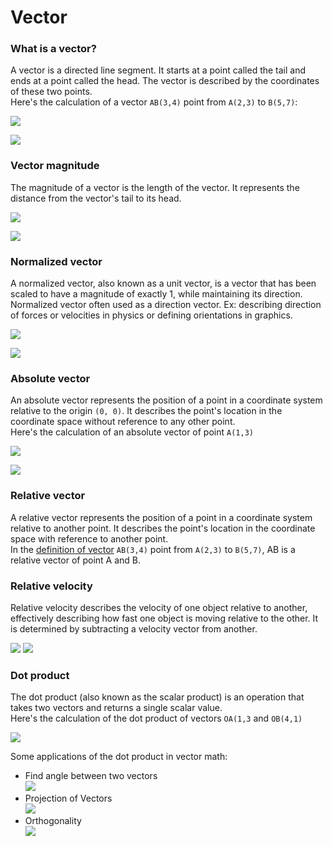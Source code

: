 # Vector

### What is a vector?

A vector is a directed line segment. It starts at a point called the tail and ends at a point called the head. The vector is described by the coordinates of these two points.<br/>
Here's the calculation of a vector `AB(3,4)` point from `A(2,3)` to `B(5,7)`:

![](./resources/vector-math.png)

![](./resources/vector.png)

### Vector magnitude

The magnitude of a vector is the length of the vector. It represents the distance from the vector's tail to its head.

![](./resources/vector-length-math.png)

![](./resources/vector-length.png)

### Normalized vector

A normalized vector, also known as a unit vector, is a vector that has been scaled to have a magnitude of exactly 1, while maintaining its direction.<br/>
Normalized vector often used as a direction vector. Ex: describing direction of forces or velocities in physics or defining orientations in graphics.

![](./resources/vector-normalized-math.png)

![](./resources/vector-normalized.png)

### Absolute vector
An absolute vector represents the position of a point in a coordinate system relative to the origin `(0, 0)`. It describes the point's location in the coordinate space without reference to any other point.<br/>
Here's the calculation of an absolute vector of point `A(1,3)`

![](./resources/vector-absolute-math.png)

![](./resources/vector-absolute.png)

### Relative vector

A relative vector represents the position of a point in a coordinate system relative to another point. It describes the point's location in the coordinate space with reference to another point.<br/>
In the [definition of vector](0.vector.md#what-is-a-vector) `AB(3,4)` point from `A(2,3)` to `B(5,7)`, AB is a relative vector of point A and B.

### Relative velocity

Relative velocity describes the velocity of one object relative to another, effectively describing how fast one object is moving relative to the other. It is determined by subtracting a velocity vector from another.

![](./resources/vector-relative-velocity-math.png)
![](./resources/vector-relative-velocity.png)

### Dot product

The dot product (also known as the scalar product) is an operation that takes two vectors and returns a single scalar value.<br/>
Here's the calculation of the dot product of vectors `OA(1,3` and `OB(4,1)`

![](./resources/vector-dot-product-math.png)

Some applications of the dot product in vector math:

- Find angle between two vectors<br/>
![](./resources/vector-dot-product-angle.png)
- Projection of Vectors<br/>
![](./resources/vector-dot-product-projection.png)
- Orthogonality<br/>
![](./resources/vector-dot-product-orthogonality.png)
